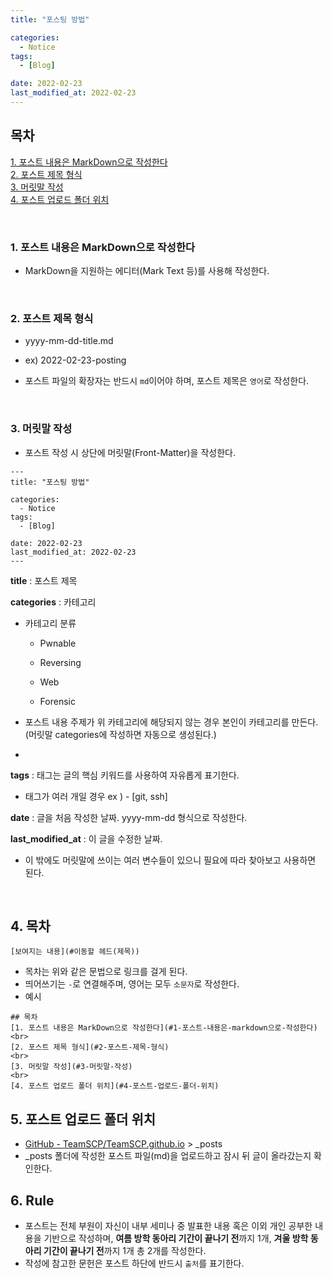 ```yaml
---
title: "포스팅 방법" 

categories:
  - Notice
tags:
  - [Blog] 

date: 2022-02-23
last_modified_at: 2022-02-23
---
```


## 목차
[1. 포스트 내용은 MarkDown으로 작성한다](#1-포스트-내용은-markdown으로-작성한다)
<br>
[2. 포스트 제목 형식](#2-포스트-제목-형식)
<br>
[3. 머릿말 작성](#3-머릿말-작성)
<br>
[4. 포스트 업로드 폴더 위치](#4-포스트-업로드-폴더-위치)

<br>

### 1. 포스트 내용은 MarkDown으로 작성한다

- MarkDown을 지원하는 에디터(Mark Text 등)를 사용해 작성한다.

<br>

### 2. 포스트 제목 형식

- yyyy-mm-dd-title.md
  
- ex) 2022-02-23-posting
  
- 포스트 파일의 확장자는 반드시 `md`이어야 하며, 포스트 제목은 `영어`로 작성한다.

<br>

### 3. 머릿말 작성

- 포스트 작성 시 상단에 머릿말(Front-Matter)을 작성한다.

```
---
title: "포스팅 방법" 

categories:
  - Notice
tags:
  - [Blog] 

date: 2022-02-23
last_modified_at: 2022-02-23
---
```

**title** : 포스트 제목

**categories** : 카테고리

- 카테고리 분류
  
  - Pwnable
    
  - Reversing
    
  - Web
    
  - Forensic
    
- 포스트 내용 주제가 위 카테고리에 해당되지 않는 경우 본인이 카테고리를 만든다. (머릿말 categories에 작성하면 자동으로 생성된다.)
- 
**tags** : 태그는 글의 핵심 키워드를 사용하여 자유롭게 표기한다.

- 태그가 여러 개일 경우 ex ) - [git, ssh]

**date** : 글을 처음 작성한 날짜. yyyy-mm-dd 형식으로 작성한다.

**last_modified_at** : 이 글을 수정한 날짜.
<br>
- 이 밖에도 머릿말에 쓰이는 여러 변수들이 있으니 필요에 따라 찾아보고 사용하면 된다.

<br>

## 4. 목차
``
[보여지는 내용](#이동할 헤드(제목))
``
- 목차는 위와 같은 문법으로 링크를 걸게 된다.
- 띄어쓰기는 `-`로 연결해주며, 영어는 모두 `소문자`로 작성한다.
- 예시
```
## 목차
[1. 포스트 내용은 MarkDown으로 작성한다](#1-포스트-내용은-markdown으로-작성한다)
<br>
[2. 포스트 제목 형식](#2-포스트-제목-형식)
<br>
[3. 머릿말 작성](#3-머릿말-작성)
<br>
[4. 포스트 업로드 폴더 위치](#4-포스트-업로드-폴더-위치)
```

## 5. 포스트 업로드 폴더 위치
- [GitHub - TeamSCP/TeamSCP.github.io](https://github.com/TeamSCP/TeamSCP.github.io) > _posts
- _posts 폴더에 작성한 포스트 파일(md)을 업로드하고 잠시 뒤 글이 올라갔는지 확인한다.

## 6. Rule
- 포스트는 전체 부원이 자신이 내부 세미나 중 발표한 내용 혹은 이외 개인 공부한 내용을 기반으로 작성하며, **여름 방학 동아리 기간이 끝나기 전**까지 1개, **겨울 방학 동아리 기간이 끝나기 전**까지 1개 총 2개를 작성한다.
- 작성에 참고한 문헌은 포스트 하단에 반드시 `출처`를 표기한다.
